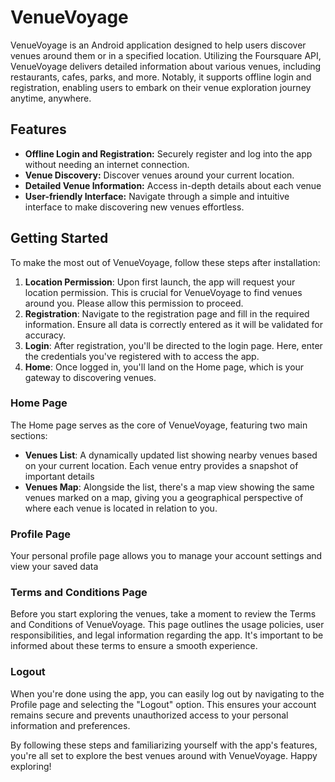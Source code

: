 # VenueVoyage

VenueVoyage is an Android application designed to help users discover venues around them or in a specified location. Utilizing the Foursquare API, VenueVoyage delivers detailed information about various venues, including restaurants, cafes, parks, and more. Notably, it supports offline login and registration, enabling users to embark on their venue exploration journey anytime, anywhere.

## Features

- **Offline Login and Registration:** Securely register and log into the app without needing an internet connection.
- **Venue Discovery:** Discover venues around your current location.
- **Detailed Venue Information:** Access in-depth details about each venue
- **User-friendly Interface:** Navigate through a simple and intuitive interface to make discovering new venues effortless.

## Getting Started

To make the most out of VenueVoyage, follow these steps after installation:

1. **Location Permission**: Upon first launch, the app will request your location permission. This is crucial for VenueVoyage to find venues around you. Please allow this permission to proceed.
2. **Registration**: Navigate to the registration page and fill in the required information. Ensure all data is correctly entered as it will be validated for accuracy.
3. **Login**: After registration, you'll be directed to the login page. Here, enter the credentials you've registered with to access the app.
4. **Home**: Once logged in, you'll land on the Home page, which is your gateway to discovering venues.

### Home Page

The Home page serves as the core of VenueVoyage, featuring two main sections:

- **Venues List**: A dynamically updated list showing nearby venues based on your current location. Each venue entry provides a snapshot of important details
- **Venues Map**: Alongside the list, there's a map view showing the same venues marked on a map, giving you a geographical perspective of where each venue is located in relation to you.

### Profile Page

Your personal profile page allows you to manage your account settings and view your saved data

### Terms and Conditions Page

Before you start exploring the venues, take a moment to review the Terms and Conditions of VenueVoyage. This page outlines the usage policies, user responsibilities, and legal information regarding the app. It's important to be informed about these terms to ensure a smooth experience.

### Logout

When you're done using the app, you can easily log out by navigating to the Profile page and selecting the "Logout" option. This ensures your account remains secure and prevents unauthorized access to your personal information and preferences.

By following these steps and familiarizing yourself with the app's features, you're all set to explore the best venues around with VenueVoyage. Happy exploring!
